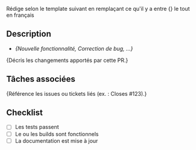 Rédige selon le template suivant en remplaçant ce qu'il y a entre {} le tout en français

## **Description**  

- *{Nouvelle fonctionnalité, Correction de bug, ...}*

{Décris les changements apportés par cette PR.}

## **Tâches associées**

{Référence les issues ou tickets liés (ex. : Closes #123).}

## **Checklist**

- [ ] Les tests passent
- [ ] Le ou les builds sont fonctionnels 
- [ ] La documentation est mise à jour
